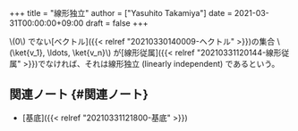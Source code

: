 +++
title = "線形独立"
author = ["Yasuhito Takamiya"]
date = 2021-03-31T00:00:00+09:00
draft = false
+++

\\(0\\) でない[ベクトル]({{< relref "20210330140009-ヘクトル" >}})の集合 \\(\ket{v\_1}, \ldots, \ket{v\_n}\\) が[線形従属]({{< relref "20210331120144-線形従属" >}})でなければ、それは線形独立 (linearly independent) であるという。


## 関連ノート {#関連ノート}

-   [基底]({{< relref "20210331121800-基底" >}})
